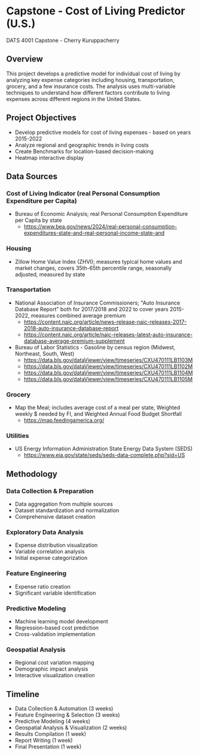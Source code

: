 # Capstone - Cost of Living Predictor (U.S.)
DATS 4001 Capstone - Cherry Kuruppacherry

## Overview
This project develops a predictive model for individual cost of living by analyzing key expense categories including housing, transportation, grocery, and a few insurance costs. The analysis uses multi-variable techniques to understand how different factors contribute to living expenses across different regions in the United States.

## Project Objectives
- Develop predictive models for cost of living expenses - based on years 2015-2022
- Analyze regional and geographic trends in living costs
- Create Benchmarks for location-based decision-making
- Heatmap interactive display

## Data Sources
### Cost of Living Indicator (real Personal Consumption Expenditure per Capita)
- Bureau of Economic Analysis; real Personal Consumption Expenditure per Capita by state
   - https://www.bea.gov/news/2024/real-personal-consumption-expenditures-state-and-real-personal-income-state-and

### Housing
- Zillow Home Value Index (ZHVI); measures typical home values and market changes, covers 35th-65th percentile range, seasonally adjusted, measured by state

### Transportation
- National Association of Insurance Commissioners; "Auto Insurance Database Report" both for 2017/2018 and 2022 to cover years 2015-2022, measures combined average premium
   - https://content.naic.org/article/news-release-naic-releases-2017-2018-auto-insurance-database-report
   - https://content.naic.org/article/naic-releases-latest-auto-insurance-database-average-premium-supplement
- Bureau of Labor Statistics - Gasoline by census region (Midwest, Northeast, South, West)
   - https://data.bls.gov/dataViewer/view/timeseries/CXU470111LB1103M
   - https://data.bls.gov/dataViewer/view/timeseries/CXU470111LB1102M
   - https://data.bls.gov/dataViewer/view/timeseries/CXU470111LB1104M
   - https://data.bls.gov/dataViewer/view/timeseries/CXU470111LB1105M

### Grocery
- Map the Meal; includes average cost of a meal per state,  Weighted weekly $ needed by FI, and  Weighted Annual Food Budget Shortfall
   - https://map.feedingamerica.org/

### Utilities
- US Energy Information Administration State Energy Data System (SEDS)
   - https://www.eia.gov/state/seds/seds-data-complete.php?sid=US

## Methodology
### Data Collection & Preparation

   -  Data aggregation from multiple sources
   -  Dataset standardization and normalization
   -   Comprehensive dataset creation


### Exploratory Data Analysis

 -    Expense distribution visualization
 -    Variable correlation analysis
 -    Initial expense categorization


### Feature Engineering

-   Expense ratio creation
-  Significant variable identification


### Predictive Modeling

 -    Machine learning model development
 -    Regression-based cost prediction
 -    Cross-validation implementation


### Geospatial Analysis

-  Regional cost variation mapping
 -    Demographic impact analysis
- Interactive visualization creation

## Timeline
- Data Collection & Automation (3 weeks)
- Feature Engineering & Selection (3 weeks)
- Predictive Modeling (4 weeks)
- Geospatial Analysis & Visualization (2 weeks)
- Results Compilation (1 week)
- Report Writing (1 week)
- Final Presentation (1 week)


